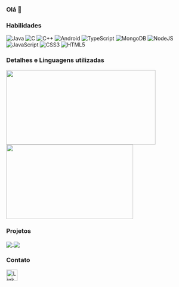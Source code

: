 ### Olá 👋

### Habilidades
![Java](https://img.shields.io/badge/Java-ED8B00?style=for-the-badge&logo=java&logoColor=white)
![C](https://img.shields.io/badge/c-%2300599C.svg?style=for-the-badge&logo=c&logoColor=white)
![C++](https://img.shields.io/badge/c++-%2300599C.svg?style=for-the-badge&logo=c%2B%2B&logoColor=white)
![Android](https://img.shields.io/badge/Android-3DDC84?style=for-the-badge&logo=android&logoColor=white)
![TypeScript](https://img.shields.io/badge/typescript-%23007ACC.svg?style=for-the-badge&logo=typescript&logoColor=white)
![MongoDB](https://img.shields.io/badge/MongoDB-%234ea94b.svg?style=for-the-badge&logo=mongodb&logoColor=white)
![NodeJS](https://img.shields.io/badge/node.js-6DA55F?style=for-the-badge&logo=node.js&logoColor=white)
![JavaScript](https://img.shields.io/badge/javascript-%23323330.svg?style=for-the-badge&logo=javascript&logoColor=%23F7DF1E)
![CSS3](https://img.shields.io/badge/css3-%231572B6.svg?style=for-the-badge&logo=css3&logoColor=white)
![HTML5](https://img.shields.io/badge/html5-%23E34F26.svg?style=for-the-badge&logo=html5&logoColor=white)

### Detalhes e Linguagens utilizadas
<a href="https://github.com/anuraghazra/github-readme-stats">
  <img align="center" width="400" height="200" src="https://github-readme-stats.vercel.app/api?username=HenriqueBarucco&count_private=true&show_icons=true&theme=dark" />
</a>
<a href="https://github.com/anuraghazra/convoychat">
  <img align="center" width="340" height="200" src="https://github-readme-stats.vercel.app/api/top-langs/?username=HenriqueBarucco&theme=dark&layout=compact" />
</a>

### Projetos
<a href="https://github.com/HenriqueBarucco/DiceRoller">
  <img align="center" src="https://github-readme-stats.vercel.app/api/pin/?username=HenriqueBarucco&repo=DiceRoller&theme=dark" />
</a>
<a href="https://github.com/HenriqueBarucco/ChessGame-Java">
  <img align="center" src="https://github-readme-stats.vercel.app/api/pin/?username=HenriqueBarucco&repo=ChessGame-Java&theme=dark" />
</a>

### Contato
[<img src='https://img.shields.io/badge/LinkedIn-0077B5?style=for-the-badge&logo=linkedin&logoColor=white' alt='Linkedin' height='30'>](https://www.linkedin.com/in/henrique-barucco/)
